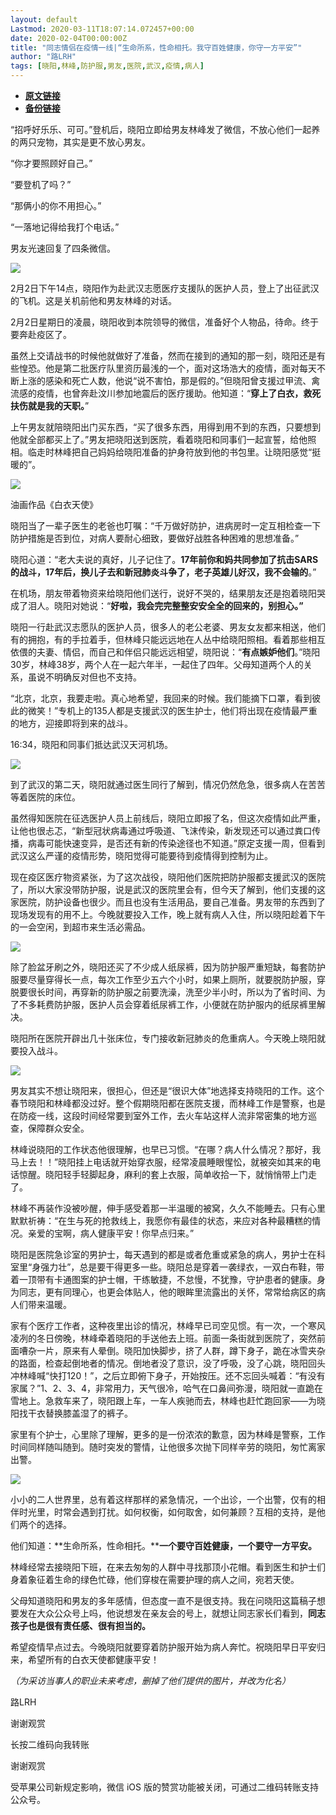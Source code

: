 ```yaml
---
layout: default
Lastmod: 2020-03-11T18:07:14.072457+00:00
date: 2020-02-04T00:00:00Z
title: "同志情侣在疫情一线|“生命所系，性命相托。我守百姓健康，你守一方平安”"
author: "路LRH"
tags: [晓阳,林峰,防护服,男友,医院,武汉,疫情,病人]
---
```


* [**原文链接**](https://mp.weixin.qq.com/s/M-1mNujz3PBxLvoChjqk_A)
* [**备份链接**](https://archive.li/wip/RkevB)


  

  

“招呼好乐乐、可可。”登机后，晓阳立即给男友林峰发了微信，不放心他们一起养的两只宠物，其实是更不放心男友。

  

“你才要照顾好自己。”

“要登机了吗？”

“那俩小的你不用担心。”

“一落地记得给我打个电话。”

男友光速回复了四条微信。

  

![](/images/post/02e478e821811fd66433d6625f060232.jpg)

  

2月2日下午14点，晓阳作为赴武汉志愿医疗支援队的医护人员，登上了出征武汉的飞机。这是关机前他和男友林峰的对话。

  

2月2日星期日的凌晨，晓阳收到本院领导的微信，准备好个人物品，待命。终于要奔赴疫区了。

  

虽然上交请战书的时候他就做好了准备，然而在接到的通知的那一刻，晓阳还是有些惶恐。他是第二批医疗队里资历最浅的一个，面对这场浩大的疫情，面对每天不断上涨的感染和死亡人数，他说“说不害怕，那是假的。”但晓阳曾支援过甲流、禽流感的疫情，也曾奔赴汶川参加地震后的医疗援助。他知道：“**穿上了白衣，救死扶伤就是我的天职。**”

  

上午男友就陪晓阳出门买东西，“买了很多东西，用得到用不到的东西，只要想到他就全部都买上了。”男友把晓阳送到医院，看着晓阳和同事们一起宣誓，给他照相。临走时林峰把自己妈妈给晓阳准备的护身符放到他的书包里。让晓阳感觉“挺暖的”。

  

![](/images/post/ab817cb24a574b3ea2aa08f42257de77.jpg)

油画作品《白衣天使》

  

晓阳当了一辈子医生的老爸也叮嘱：“千万做好防护，进病房时一定互相检查一下防护措施是否到位，对病人要耐心细致，要做好战胜各种困难的思想准备。”

  

晓阳心道：“老大夫说的真好，儿子记住了。**17年前你和妈共同参加了抗击SARS的战斗，17年后，换儿子去和新冠肺炎斗争了，老子英雄儿好汉，我不会输的**。”

  

在机场，朋友带着物资来给晓阳他们送行，说好不哭的，结果朋友还是抱着晓阳哭成了泪人。晓阳对她说：“**好啦，我会完完整整安安全全的回来的，别担心。”**

晓阳一行赴武汉志愿队的医护人员，很多人的老公老婆、男友女友都来相送，他们有的拥抱，有的手拉着手，但林峰只能远远地在人丛中给晓阳照相。看着那些相互依偎的夫妻、情侣，而自己和伴侣只能远远相望，晓阳说：“**有点嫉妒他们**。”晓阳30岁，林峰38岁，两个人在一起六年半，一起住了四年。父母知道两个人的关系，虽说不明确反对但也不支持。

  

“北京，北京，我要走啦。真心地希望，我回来的时候。我们能摘下口罩，看到彼此的微笑！”专机上的135人都是支援武汉的医生护士，他们将出现在疫情最严重的地方，迎接即将到来的战斗。

  

16:34，晓阳和同事们抵达武汉天河机场。

  

![](/images/post/9f51cfdde63a8c4af6acccd31acb61df.jpg)

  

到了武汉的第二天，晓阳就通过医生同行了解到，情况仍然危急，很多病人在苦苦等着医院的床位。

  

虽然得知医院在征选医护人员上前线后，晓阳立即报了名，但这次疫情如此严重，让他也很忐忑，“新型冠状病毒通过呼吸道、飞沫传染，新发现还可以通过粪口传播，病毒可能快速变异，是否还有新的传染途径也不知道。”原定支援一周，但看到武汉这么严谨的疫情形势，晓阳觉得可能要待到疫情得到控制为止。

  

现在疫区医疗物资紧张，为了这次战役，晓阳他们医院把防护服都支援武汉的医院了，所以大家没带防护服，说是武汉的医院里会有，但今天了解到，他们支援的这家医院，防护设备也很少。而且也没有生活用品，要自己准备。男友带的东西到了现场发现有的用不上。今晚就要投入工作，晚上就有病人入住，所以晓阳趁着下午的一会空闲，到超市来生活必需品。

  

![](/images/post/65050385e32e2dd0116261a148acb75f.jpg)

除了脸盆牙刷之外，晓阳还买了不少成人纸尿裤，因为防护服严重短缺，每套防护服要尽量穿得长一点，每次工作至少五六个小时，如果上厕所，就要脱防护服，穿脱要很长时间，再穿新的防护服之前要洗澡，洗至少半小时，所以为了省时间、为了不多耗费防护服，医护人员会穿着纸尿裤工作，小便就在防护服内的纸尿裤里解决。

  

晓阳所在医院开辟出几十张床位，专门接收新冠肺炎的危重病人。今天晚上晓阳就要投入战斗。  

  

![](/images/post/a60b9d926977f3094c54f11fc8187b34.jpg)

男友其实不想让晓阳来，很担心，但还是“很识大体”地选择支持晓阳的工作。这个春节晓阳和林峰都没过好。整个假期晓阳都在医院支援，而林峰工作是警察，也是在防疫一线，这段时间经常要到室外工作，去火车站这样人流非常密集的地方巡查，保障群众安全。

  

林峰说晓阳的工作状态他很理解，也早已习惯。“在哪？病人什么情况？那好，我马上去！！”晓阳挂上电话就开始穿衣服，经常凌晨睡眼惺忪，就被突如其来的电话惊醒。晓阳轻手轻脚起身，麻利的套上衣服，简单收拾一下，就悄悄带上门走了。

  

林峰不再装作没被吵醒，伸手感受着那一半温暖的被窝，久久不能睡去。只有心里默默祈祷：“在生与死的抢救线上，我愿你有最佳的状态，来应对各种最糟糕的情况。亲爱的宝啊，病人健康平安！你早点归来。”

  

晓阳是医院急诊室的男护士，每天遇到的都是或者危重或紧急的病人，男护士在科室里“身强力壮”，总是要干得更多一些。晓阳总是穿着一袭绿衣，一双白布鞋，带着一顶带有卡通图案的护士帽，干练敏捷，不怠慢，不犹豫，守护患者的健康。身为同志，更有同理心，也更会体贴人，他的眼眸里流露出的关怀，常常给病区的病人们带来温暖。

  

家有个医疗工作者，这种夜里出诊的情况，林峰早已司空见惯。有一次，一个寒风凌冽的冬日傍晚，林峰牵着晓阳的手送他去上班。前面一条街就到医院了，突然前面嘈杂一片，原来有人晕倒。晓阳加快脚步，挤了人群，蹲下身子，跪在冰雪夹杂的路面，检查起倒地者的情况。倒地者没了意识，没了呼吸，没了心跳，晓阳回头冲林峰喊“快打120！”，之后立即俯下身子，开始按压。还不忘回头喊着：“有没有家属？”1、2、3、4，非常用力，天气很冷，哈气在口鼻间弥漫，晓阳就一直跪在雪地上。急救车来了，晓阳跟上车，一车人疾驰而去，林峰也赶忙跑回家——为晓阳找干衣替换膝盖湿了的裤子。

  

家里有个护士，心里除了理解，更多的是一份浓浓的歉意，因为林峰是警察，工作时间同样随叫随到。随时突发的警情，让他很多次抛下同样辛劳的晓阳，匆忙离家出警。

  

![](/images/post/26c307f295fbc6d1c2ee1af11b8bb9be.jpg)

  

小小的二人世界里，总有着这样那样的紧急情况，一个出诊，一个出警，仅有的相伴时光里，时常会遇到打扰。如何权衡，如何取舍，如何兼顾？互相的支持，是他们两个的选择。

  

他们知道：**生命所系，性命相托。****一个要守百姓健康，**一个要守一方平安**。**

  

林峰经常去接晓阳下班，在来去匆匆的人群中寻找那顶小花帽。看到医生和护士们身着象征着生命的绿色忙碌，他们穿梭在需要护理的病人之间，宛若天使。

  

父母知道晓阳和男友的多年感情，但态度一直不是很支持。我在问晓阳这篇稿子想要发在大众公众号上吗，他说想发在亲友会的号上，就想让同志家长们看到，**同志孩子也是很有责任感、很有担当的。**

  

希望疫情早点过去。今晚晓阳就要穿着防护服开始为病人奔忙。祝晓阳早日平安归来，希望所有的白衣天使都健康平安！

  

_（为采访当事人的职业未来考虑，删掉了他们提供的图片，并改为化名）_

路LRH

谢谢观赏

长按二维码向我转账

谢谢观赏

受苹果公司新规定影响，微信 iOS 版的赞赏功能被关闭，可通过二维码转账支持公众号。

